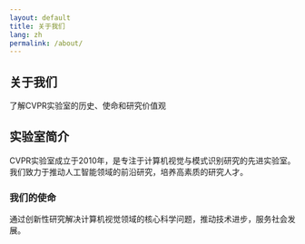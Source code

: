 ```yaml
---
layout: default
title: 关于我们
lang: zh
permalink: /about/
---
```


<section class="page-header">
    <div class="container">
        <h1 data-zh="关于我们" data-en="About Us">关于我们</h1>
        <p data-zh="了解CVPR实验室的历史、使命和研究价值观" data-en="Learn about our history, mission and research values">了解CVPR实验室的历史、使命和研究价值观</p>
    </div>
</section>

<section class="content-section">
    <div class="container">
        <h2 data-zh="实验室简介" data-en="Lab Introduction">实验室简介</h2>
        <p data-zh="CVPR实验室成立于2010年，是专注于计算机视觉与模式识别研究的先进实验室。我们致力于推动人工智能领域的前沿研究，培养高素质的研究人才。"
           data-en="Founded in 2010, CVPR Lab is a leading research group focused on computer vision and pattern recognition. We advance frontiers in AI and cultivate high-caliber talents.">
           CVPR实验室成立于2010年，是专注于计算机视觉与模式识别研究的先进实验室。我们致力于推动人工智能领域的前沿研究，培养高素质的研究人才。
        </p>
        <h3 data-zh="我们的使命" data-en="Our Mission">我们的使命</h3>
        <p data-zh="通过创新性研究解决计算机视觉领域的核心科学问题，推动技术进步，服务社会发展。"
           data-en="To solve core scientific problems in computer vision through innovative research, drive technological advances and benefit society.">
           通过创新性研究解决计算机视觉领域的核心科学问题，推动技术进步，服务社会发展。
        </p>
    </div>
</section>